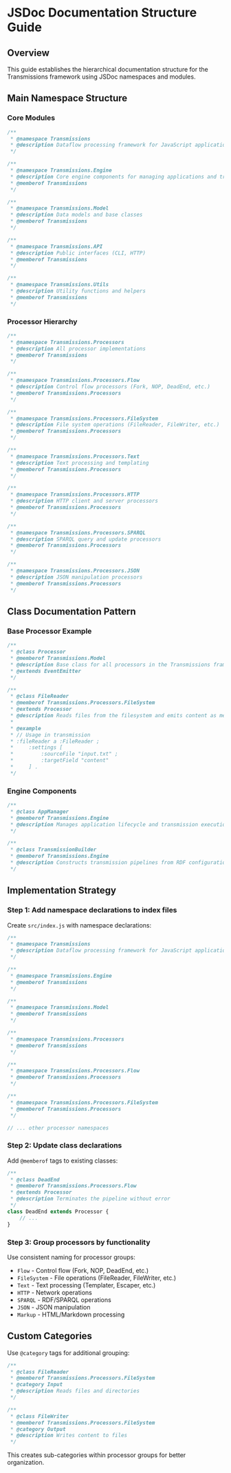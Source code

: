 # JSDoc Documentation Structure Guide

## Overview
This guide establishes the hierarchical documentation structure for the Transmissions framework using JSDoc namespaces and modules.

## Main Namespace Structure

### Core Modules
```javascript
/**
 * @namespace Transmissions
 * @description Dataflow processing framework for JavaScript applications
 */

/**
 * @namespace Transmissions.Engine
 * @description Core engine components for managing applications and transmissions
 * @memberof Transmissions
 */

/**
 * @namespace Transmissions.Model
 * @description Data models and base classes
 * @memberof Transmissions
 */

/**
 * @namespace Transmissions.API
 * @description Public interfaces (CLI, HTTP)
 * @memberof Transmissions
 */

/**
 * @namespace Transmissions.Utils
 * @description Utility functions and helpers
 * @memberof Transmissions
 */
```

### Processor Hierarchy
```javascript
/**
 * @namespace Transmissions.Processors
 * @description All processor implementations
 * @memberof Transmissions
 */

/**
 * @namespace Transmissions.Processors.Flow
 * @description Control flow processors (Fork, NOP, DeadEnd, etc.)
 * @memberof Transmissions.Processors
 */

/**
 * @namespace Transmissions.Processors.FileSystem
 * @description File system operations (FileReader, FileWriter, etc.)
 * @memberof Transmissions.Processors
 */

/**
 * @namespace Transmissions.Processors.Text
 * @description Text processing and templating
 * @memberof Transmissions.Processors
 */

/**
 * @namespace Transmissions.Processors.HTTP
 * @description HTTP client and server processors
 * @memberof Transmissions.Processors
 */

/**
 * @namespace Transmissions.Processors.SPARQL
 * @description SPARQL query and update processors
 * @memberof Transmissions.Processors
 */

/**
 * @namespace Transmissions.Processors.JSON
 * @description JSON manipulation processors
 * @memberof Transmissions.Processors
 */
```

## Class Documentation Pattern

### Base Processor Example
```javascript
/**
 * @class Processor
 * @memberof Transmissions.Model
 * @description Base class for all processors in the Transmissions framework
 * @extends EventEmitter
 */

/**
 * @class FileReader
 * @memberof Transmissions.Processors.FileSystem
 * @extends Processor
 * @description Reads files from the filesystem and emits content as messages
 * 
 * @example
 * // Usage in transmission
 * :fileReader a :FileReader ;
 *     :settings [
 *         :sourceFile "input.txt" ;
 *         :targetField "content"
 *     ] .
 */
```

### Engine Components
```javascript
/**
 * @class AppManager
 * @memberof Transmissions.Engine
 * @description Manages application lifecycle and transmission execution
 */

/**
 * @class TransmissionBuilder
 * @memberof Transmissions.Engine  
 * @description Constructs transmission pipelines from RDF configurations
 */
```

## Implementation Strategy

### Step 1: Add namespace declarations to index files
Create `src/index.js` with namespace declarations:

```javascript
/**
 * @namespace Transmissions
 * @description Dataflow processing framework for JavaScript applications
 */

/**
 * @namespace Transmissions.Engine
 * @memberof Transmissions
 */

/**
 * @namespace Transmissions.Model  
 * @memberof Transmissions
 */

/**
 * @namespace Transmissions.Processors
 * @memberof Transmissions
 */

/**
 * @namespace Transmissions.Processors.Flow
 * @memberof Transmissions.Processors
 */

/**
 * @namespace Transmissions.Processors.FileSystem
 * @memberof Transmissions.Processors
 */

// ... other processor namespaces
```

### Step 2: Update class declarations
Add `@memberof` tags to existing classes:

```javascript
/**
 * @class DeadEnd
 * @memberof Transmissions.Processors.Flow
 * @extends Processor
 * @description Terminates the pipeline without error
 */
class DeadEnd extends Processor {
    // ...
}
```

### Step 3: Group processors by functionality
Use consistent naming for processor groups:
- `Flow` - Control flow (Fork, NOP, DeadEnd, etc.)
- `FileSystem` - File operations (FileReader, FileWriter, etc.)  
- `Text` - Text processing (Templater, Escaper, etc.)
- `HTTP` - Network operations
- `SPARQL` - RDF/SPARQL operations
- `JSON` - JSON manipulation
- `Markup` - HTML/Markdown processing

## Custom Categories
Use `@category` tags for additional grouping:

```javascript
/**
 * @class FileReader
 * @memberof Transmissions.Processors.FileSystem
 * @category Input
 * @description Reads files and directories
 */

/**
 * @class FileWriter  
 * @memberof Transmissions.Processors.FileSystem
 * @category Output
 * @description Writes content to files
 */
```

This creates sub-categories within processor groups for better organization.
